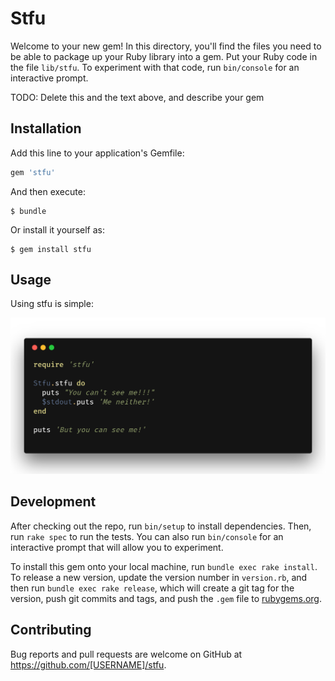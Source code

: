 # Stfu

Welcome to your new gem! In this directory, you'll find the files you need to be able to package up your Ruby library into a gem. Put your Ruby code in the file `lib/stfu`. To experiment with that code, run `bin/console` for an interactive prompt.

TODO: Delete this and the text above, and describe your gem

## Installation

Add this line to your application's Gemfile:

```ruby
gem 'stfu'
```

And then execute:

    $ bundle

Or install it yourself as:

    $ gem install stfu

## Usage

Using stfu is simple:

![](https://github.com/cbrnrd/stfu/blob/master/stfu_img.png)

## Development

After checking out the repo, run `bin/setup` to install dependencies. Then, run `rake spec` to run the tests. You can also run `bin/console` for an interactive prompt that will allow you to experiment.

To install this gem onto your local machine, run `bundle exec rake install`. To release a new version, update the version number in `version.rb`, and then run `bundle exec rake release`, which will create a git tag for the version, push git commits and tags, and push the `.gem` file to [rubygems.org](https://rubygems.org).

## Contributing

Bug reports and pull requests are welcome on GitHub at https://github.com/[USERNAME]/stfu.

